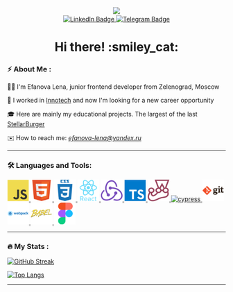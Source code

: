 <div id="header" align="center">
  <img src="https://github.com/lenkaptichka/lenkaptichka/assets/63101235/de9771f7-3f9e-4b49-895e-d42b41bc16e1" width="100"/>
</div>

<div align="center">
  <a href="https://www.linkedin.com/in/elena-efanova-07bb49203/" target="_blank">
    <img src="https://img.shields.io/badge/LinkedIn-blue?style=for-the-badge&logo=linkedin&logoColor=white" alt="LinkedIn Badge"/>
  </a>
  <a href="https://t.me/lenkaptichka" target="_blank">
    <img src="https://img.shields.io/badge/Telegram-blue?style=for-the-badge&logo=telegram&logoColor=white" alt="Telegram Badge"/>
  </a>
</div>

<h1 align="center">Hi there! :smiley_cat:</h1>

### :zap: About Me :

:woman_technologist: I'm Efanova Lena, junior frontend developer from Zelenograd, Moscow

:rocket: I worked in [Innotech](https://inno.tech/ru/) and now I'm looking for a new career opportunity

:mortar_board: Here are mainly my educational projects. The largest of the last [StellarBurger](https://lenkaptichka.github.io/react-burger/#/)

:envelope: How to reach me: *efanova-lena@yandex.ru*

---

### :hammer_and_wrench: Languages and Tools:
<div>
  <a href="https://developer.mozilla.org/ru/docs/Web/JavaScript" target="_blank">
    <img src="https://github.com/devicons/devicon/blob/master/icons/javascript/javascript-original.svg" title="JavaScript" alt="JavaScript" width="50" height="50"/>
  </a>
  <a href="https://developer.mozilla.org/ru/docs/Web/HTML" target="_blank">
    <img src="https://github.com/devicons/devicon/blob/master/icons/html5/html5-original.svg" title="HTML5" alt="HTML" width="50" height="50"/>
  </a>
  <a href="https://developer.mozilla.org/ru/docs/Web/CSS" target="_blank">
    <img src="https://github.com/devicons/devicon/blob/master/icons/css3/css3-plain-wordmark.svg"  title="CSS3" alt="CSS" width="50" height="50"/>
  </a>
  <a href="https://ru.legacy.reactjs.org/" target="_blank">
    <img src="https://github.com/devicons/devicon/blob/master/icons/react/react-original-wordmark.svg" title="React" alt="React" width="50" height="50"/>
  </a>
  <a href="https://redux.js.org/" target="_blank">
    <img src="https://github.com/devicons/devicon/blob/master/icons/redux/redux-original.svg" title="Redux" alt="Redux" width="50" height="50"/>
  </a>
  <a href="https://www.typescriptlang.org/" target="_blank">
    <img src="https://github.com/devicons/devicon/blob/master/icons/typescript/typescript-original.svg" title="TypeScript" alt="TypeScript" width="50" height="50"/>
  </a>
  <a href="https://jestjs.io/ru/" target="_blank">
    <img src="https://github.com/devicons/devicon/blob/master/icons/jest/jest-plain.svg" title="Jest" alt="Jest" width="50" height="50"/>
  </a>
  <a href="https://www.cypress.io/" target="_blank">
    <img src="https://raw.githubusercontent.com/simple-icons/simple-icons/6e46ec1fc23b60c8fd0d2f2ff46db82e16dbd75f/icons/cypress.svg" alt="cypress" width="50" height="50">
  </a>
  <a href="https://git-scm.com/" target="_blank">
    <img src="https://github.com/devicons/devicon/blob/master/icons/git/git-original-wordmark.svg" title="Git" alt="Git" width="50" height="50"/>
  </a>
  <a href="https://webpack.js.org/" target="_blank">
    <img src="https://github.com/devicons/devicon/blob/master/icons/webpack/webpack-original-wordmark.svg" title="Webpack" alt="Webpack" width="50" height="50"/>
  </a>
  <a href="https://babeljs.io/" target="_blank">
    <img src="https://github.com/devicons/devicon/blob/master/icons/babel/babel-original.svg" title="Babel" alt="Babel" width="50" height="50"/>
  </a>
  <a href="https://www.figma.com/" target="_blank">
    <img src="https://github.com/devicons/devicon/blob/master/icons/figma/figma-original.svg" title="Figma" alt="Figma" width="50" height="50"/>
  </a>
</div>

---
### :fire: My Stats :

[![GitHub Streak](http://github-readme-streak-stats.herokuapp.com?user=lenkaptichka&theme=dark&background=000000)](https://git.io/streak-stats)

[![Top Langs](https://github-readme-stats.vercel.app/api/top-langs/?username=lenkaptichka&layout=compact&theme=vision-friendly-dark)](https://github.com/anuraghazra/github-readme-stats)

---

<div>
  <img src="https://komarev.com/ghpvc/?username=lenkaptichka&style=flat-square&color=blue" alt=""/>
</div>
